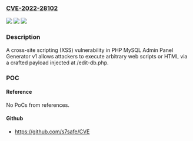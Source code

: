 ### [CVE-2022-28102](https://cve.mitre.org/cgi-bin/cvename.cgi?name=CVE-2022-28102)
![](https://img.shields.io/static/v1?label=Product&message=n%2Fa&color=blue)
![](https://img.shields.io/static/v1?label=Version&message=n%2Fa&color=blue)
![](https://img.shields.io/static/v1?label=Vulnerability&message=n%2Fa&color=brighgreen)

### Description

A cross-site scripting (XSS) vulnerability in PHP MySQL Admin Panel Generator v1 allows attackers to execute arbitrary web scripts or HTML via a crafted payload injected at /edit-db.php.

### POC

#### Reference
No PoCs from references.

#### Github
- https://github.com/s7safe/CVE

